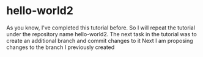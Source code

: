 # hello-world2
As you know, I've completed this tutorial before. So I will repeat the tutorial under the repository name hello-world2.
The next task in the tutorial was to create an additional branch and commit changes to it
Next I am proposing changes to the branch I previously created
